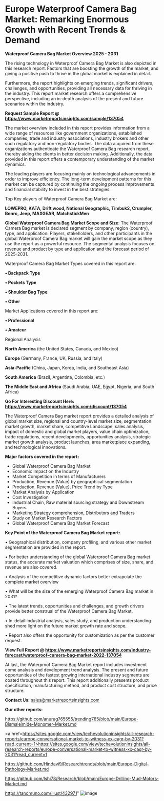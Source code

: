 # Europe Waterproof Camera Bag Market: Remarking Enormous Growth with Recent Trends & Demand

<Strong> Waterproof Camera Bag Market Overview 2025 - 2031</strong>

The rising technology in Waterproof Camera Bag Market is also depicted in this research report. Factors that are boosting the growth of the market, and giving a positive push to thrive in the global market is explained in detail.

Furthermore, the report highlights on emerging trends, significant drivers, challenges, and opportunities, providing all necessary data for thriving in the industry. This report market research offers a comprehensive perspective, including an in-depth analysis of the present and future scenarios within the industry.

<strong>Request Sample Report @ <a href=https://www.marketreportsinsights.com/sample/137054>https://www.marketreportsinsights.com/sample/137054</a></strong>

The market overview included in this report provides information from a wide range of resources like government organizations, established companies, trade and industry associations, industry brokers and other such regulatory and non-regulatory bodies. The data acquired from these organizations authenticate the Waterproof Camera Bag research report, thereby aiding the clients in better decision making. Additionally, the data provided in this report offers a contemporary understanding of the market dynamics.

The leading players are focusing mainly on technological advancements in order to improve efficiency. The long-term development patterns for this market can be captured by continuing the ongoing process improvements and financial stability to invest in the best strategies.

Top Key players of Waterproof Camera Bag Market are:

<strong>LOWEPRO, KATA, Drift wood, National Geographic, Timbuk2, Crumpler, Benro, Jeep, MAXGEAR, MatchstickMen</strong>

<strong><b>Global Waterproof Camera Bag Market Scope and Size:</b></strong>
The Waterproof Camera Bag market is declared segment by company, region (country), type, and application. Players, stakeholders, and other participants in the global Waterproof Camera Bag market will gain the market scope as they use the report as a powerful resource. The segmental analysis focuses on revenue and product by type and application and the forecast period of 2025-2031.

Waterproof Camera Bag Market Types covered in this report are:

<strong>• Backpack Type

• Pockets Type

• Shoulder Bag Type

• Other</strong>

Market Applications covered in this report are:

<strong>• Professional

• Amateur</strong> 

Regional Analysis

<strong>North America</strong> (the United States, Canada, and Mexico)

<strong>Europe</strong> (Germany, France, UK, Russia, and Italy)

<strong>Asia-Pacific</strong> (China, Japan, Korea, India, and Southeast Asia)

<strong>South America</strong> (Brazil, Argentina, Colombia, etc.)

<strong>The Middle East and Africa</strong> (Saudi Arabia, UAE, Egypt, Nigeria, and South Africa)

<strong>Go For Interesting Discount Here: <a href=https://www.marketreportsinsights.com/discount/137054>https://www.marketreportsinsights.com/discount/137054</a></strong>

The Waterproof Camera Bag market report provides a detailed analysis of global market size, regional and country-level market size, segmentation market growth, market share, competitive Landscape, sales analysis, impact of domestic and global market players, value chain optimization, trade regulations, recent developments, opportunities analysis, strategic market growth analysis, product launches, area marketplace expanding, and technological innovations.

<strong><b>Major factors covered in the report:</b></strong>
<ul>
  <li>Global Waterproof Camera Bag Market </li>
  <li>Economic Impact on the Industry</li>
  <li>Market Competition in terms of Manufacturers</li>
  <li>Production, Revenue (Value) by geographical segmentation</li>
  <li>Production, Revenue (Value), Price Trend by Type</li>
  <li>Market Analysis by Application</li>
  <li>Cost Investigation</li>
  <li>Industrial Chain, Raw material sourcing strategy and Downstream Buyers</li>
  <li>Marketing Strategy comprehension, Distributors and Traders</li>
  <li>Study on Market Research Factors</li>
  <li>Global Waterproof Camera Bag Market Forecast</li>
</ul>

<strong><b>Key Point of the Waterproof Camera Bag Market report:</b></strong>

• Geographical distribution, company profiling, and various other market segmentation are provided in the report.

• For better understanding of the global Waterproof Camera Bag market status, the accurate market valuation which comprises of size, share, and revenue are also covered.

• Analysis of the competitive dynamic factors better extrapolate the complete market overview

• What will be the size of the emerging Waterproof Camera Bag market in 2031?

• The latest trends, opportunities and challenges, and growth drivers provide better construal of the Waterproof Camera Bag Market.

• In-detail industrial analysis, sales study, and production understanding shed more light on the future market growth rate and scope.

• Report also offers the opportunity for customization as per the customer request.

<strong><b>View Full Report @ <a href=https://www.marketreportsinsights.com/industry-forecast/waterproof-camera-bag-market-2022-137054>https://www.marketreportsinsights.com/industry-forecast/waterproof-camera-bag-market-2022-137054</a></b></strong>


At last, the Waterproof Camera Bag Market report includes investment come analysis and development trend analysis. The present and future opportunities of the fastest growing international industry segments are coated throughout this report. This report additionally presents product specification, manufacturing method, and product cost structure, and price structure.

<strong>Contact Us:</strong>
sales@marketreportsinsights.com

<strong>Our other reports:</strong>

<a href=https://github.com/anurag765555/trending765/blob/main/Europe-Bismaleimide-Monomer-Market.md>https://github.com/anurag765555/trending765/blob/main/Europe-Bismaleimide-Monomer-Market.md</a>

<a href=https://sites.google.com/view/techevolutioninsights/all-research-reports/europe-conversational-market-to-witness-xx-cagr-by-2031?read_current=1>https://sites.google.com/view/techevolutioninsights/all-research-reports/europe-conversational-market-to-witness-xx-cagr-by-2031?read_current=1</a>

<a href=https://github.com/Hindavi9/Researchtrends/blob/main/Europe-Digital-Pathology-Market.md>https://github.com/Hindavi9/Researchtrends/blob/main/Europe-Digital-Pathology-Market.md</a>

<a href=https://github.com/Ishi78/Research/blob/main/Europe-Drilling-Mud-Motors-Market.md>https://github.com/Ishi78/Research/blob/main/Europe-Drilling-Mud-Motors-Market.md</a>

<a href=https://tanomuno.com/illust/432971>https://tanomuno.com/illust/432971</a>"
![image](https://github.com/user-attachments/assets/b79dd91f-2708-4b9e-9f29-344dc2c6a1bb)
